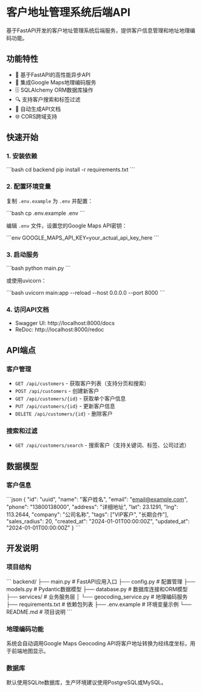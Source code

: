# 客户地址管理系统后端API

基于FastAPI开发的客户地址管理系统后端服务，提供客户信息管理和地址地理编码功能。

## 功能特性

- 🚀 基于FastAPI的高性能异步API
- 📍 集成Google Maps地理编码服务
- 🗄️ SQLAlchemy ORM数据库操作
- 🔍 支持客户搜索和标签过滤
- 📄 自动生成API文档
- 🌐 CORS跨域支持

## 快速开始

### 1. 安装依赖

\`\`\`bash
cd backend
pip install -r requirements.txt
\`\`\`

### 2. 配置环境变量

复制 `.env.example` 为 `.env` 并配置：

\`\`\`bash
cp .env.example .env
\`\`\`

编辑 `.env` 文件，设置您的Google Maps API密钥：

\`\`\`env
GOOGLE_MAPS_API_KEY=your_actual_api_key_here
\`\`\`

### 3. 启动服务

\`\`\`bash
python main.py
\`\`\`

或使用uvicorn：

\`\`\`bash
uvicorn main:app --reload --host 0.0.0.0 --port 8000
\`\`\`

### 4. 访问API文档

- Swagger UI: http://localhost:8000/docs
- ReDoc: http://localhost:8000/redoc

## API端点

### 客户管理
- `GET /api/customers` - 获取客户列表（支持分页和搜索）
- `POST /api/customers` - 创建新客户
- `GET /api/customers/{id}` - 获取单个客户信息
- `PUT /api/customers/{id}` - 更新客户信息
- `DELETE /api/customers/{id}` - 删除客户

### 搜索和过滤
- `GET /api/customers/search` - 搜索客户（支持关键词、标签、公司过滤）

## 数据模型

### 客户信息
\`\`\`json
{
  "id": "uuid",
  "name": "客户姓名",
  "email": "email@example.com",
  "phone": "13800138000",
  "address": "详细地址",
  "lat": 23.1291,
  "lng": 113.2644,
  "company": "公司名称",
  "tags": ["VIP客户", "长期合作"],
  "sales_radius": 20,
  "created_at": "2024-01-01T00:00:00Z",
  "updated_at": "2024-01-01T00:00:00Z"
}
\`\`\`

## 开发说明

### 项目结构
\`\`\`
backend/
├── main.py              # FastAPI应用入口
├── config.py            # 配置管理
├── models.py            # Pydantic数据模型
├── database.py          # 数据库连接和ORM模型
├── services/            # 业务服务层
│   └── geocoding_service.py  # 地理编码服务
├── requirements.txt     # 依赖包列表
├── .env.example        # 环境变量示例
└── README.md           # 项目说明
\`\`\`

### 地理编码功能
系统会自动调用Google Maps Geocoding API将客户地址转换为经纬度坐标，用于前端地图显示。

### 数据库
默认使用SQLite数据库，生产环境建议使用PostgreSQL或MySQL。
